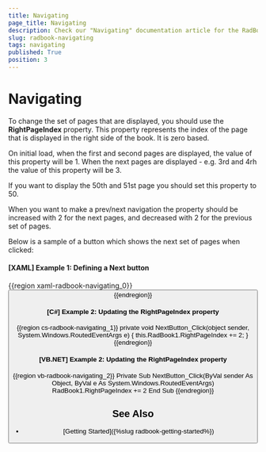 ```yaml
---
title: Navigating
page_title: Navigating
description: Check our "Navigating" documentation article for the RadBook WPF control.
slug: radbook-navigating
tags: navigating
published: True
position: 3
---
```


# Navigating

To change the set of pages that are displayed, you should use the __RightPageIndex__ property. This property represents the index of the page that is displayed in the right side of the book. It is zero based. 

On initial load, when the first and second pages are displayed, the value of this property will be 1. When the next pages are displayed - e.g. 3rd and 4rh the value of this property will be 3.

If you want to display the 50th and 51st page you should set this property to 50.

When you want to make a prev/next navigation the property should be increased with 2 for the next pages, and decreased with 2 for the previous set of pages.

Below is a sample of a button which shows the next set of pages when clicked:

#### __[XAML] Example 1: Defining a Next button__  
{{region xaml-radbook-navigating_0}}
	<Button Content="Next >>" Click="NextButton_Click"/>
{{endregion}}

#### __[C#] Example 2: Updating the RightPageIndex property__  
{{region cs-radbook-navigating_1}}
	private void NextButton_Click(object sender, System.Windows.RoutedEventArgs e)
	{
		this.RadBook1.RightPageIndex += 2;
	}
{{endregion}}

#### __[VB.NET] Example 2: Updating the RightPageIndex property__  
{{region vb-radbook-navigating_2}}
	Private Sub NextButton_Click(ByVal sender As Object, ByVal e As System.Windows.RoutedEventArgs)
		RadBook1.RightPageIndex += 2
	End Sub
{{endregion}}

## See Also
 * [Getting Started]({%slug radbook-getting-started%})